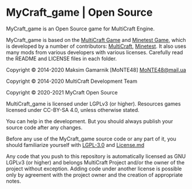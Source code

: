 MyCraft_game | Open Source
=============================

MyCraft_game is an Open Source game for MultiCraft Engine.

MyCraft_game is based on the [MultiCraft Game](https://github.com/MultiCraft/MultiCraft_game) and [Minetest Game](https://github.com/minetest/minetest_game),
which is developed by a number of contributors: [MultiCraft](https://github.com/MultiCraft/MultiCraft_game/graphs/contributors), [Minetest](https://github.com/minetest/minetest_game/graphs/contributors).
It also uses many mods from various developers with various licenses. Carefully read the README and LICENSE files in each folder.

Copyright © 2014-2020 Maksim Gamarnik [MoNTE48] <MoNTE48@mail.ua>

Copyright © 2014-2020 MultiCraft Development Team

Copyright © 2020-2021 MyCraft Open Source

MultiCraft_game is licensed under LGPLv3 (or higher). Resources games licensed under CC-BY-SA 4.0, unless otherwise stated.

You can help in the development. But you should always publish your source code after any changes.

Before any use of the MyCraft_game source code or any part of it, you should familiarize yourself with [LGPL-3.0](doc/LGPL-3.0.md) and [License.md](doc/Licence.md)

Any code that you push to this repository is automatically licensed as GNU LGPLv3 (or higher) and belongs MultiCraft Project and/or the owner of the project without exception.
Adding code under another license is possible only by agreement with the project owner and the creation of appropriate notes.
